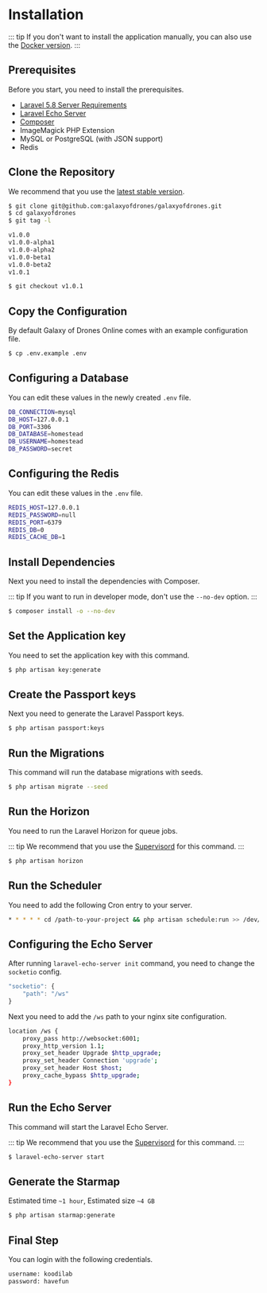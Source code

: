 # Installation

::: tip
If you don't want to install the application manually, you can also use the [Docker version](https://github.com/galaxyofdrones/docker).
:::

## Prerequisites

Before you start, you need to install the prerequisites.

- [Laravel 5.8 Server Requirements](https://laravel.com/docs/5.8/installation#installation)
- [Laravel Echo Server](https://github.com/tlaverdure/laravel-echo-server)
- [Composer](https://getcomposer.org)
- ImageMagick PHP Extension
- MySQL or PostgreSQL (with JSON support)
- Redis

## Clone the Repository

We recommend that you use the [latest stable version](https://github.com/galaxyofdrones/galaxyofdrones/releases).

``` bash
$ git clone git@github.com:galaxyofdrones/galaxyofdrones.git
$ cd galaxyofdrones
$ git tag -l

v1.0.0
v1.0.0-alpha1
v1.0.0-alpha2
v1.0.0-beta1
v1.0.0-beta2
v1.0.1

$ git checkout v1.0.1
```

## Copy the Configuration

By default Galaxy of Drones Online comes with an example configuration file.

``` bash
$ cp .env.example .env
```

## Configuring a Database

You can edit these values in the newly created `.env` file.

``` bash
DB_CONNECTION=mysql
DB_HOST=127.0.0.1
DB_PORT=3306
DB_DATABASE=homestead
DB_USERNAME=homestead
DB_PASSWORD=secret
```

## Configuring the Redis

You can edit these values in the `.env` file.

``` bash
REDIS_HOST=127.0.0.1
REDIS_PASSWORD=null
REDIS_PORT=6379
REDIS_DB=0
REDIS_CACHE_DB=1
```

## Install Dependencies

Next you need to install the dependencies with Composer.

::: tip
If you want to run in developer mode, don't use the `--no-dev` option.
:::

``` bash
$ composer install -o --no-dev
```

## Set the Application key

You need to set the application key with this command. 

``` bash
$ php artisan key:generate
```

## Create the Passport keys

Next you need to generate the Laravel Passport keys.

``` bash
$ php artisan passport:keys
```

## Run the Migrations

This command will run the database migrations with seeds.

``` bash
$ php artisan migrate --seed
```

## Run the Horizon

You need to run the Laravel Horizon for queue jobs.

::: tip
We recommend that you use the [Supervisord](http://supervisord.org) for this command.
:::

``` bash
$ php artisan horizon
```

## Run the Scheduler

You need to add the following Cron entry to your server.

``` bash
* * * * * cd /path-to-your-project && php artisan schedule:run >> /dev/null 2>&1
```

## Configuring the Echo Server

After running `laravel-echo-server init` command, you need to change the `socketio` config.

``` js
"socketio": {
    "path": "/ws"
}
```

Next you need to add the `/ws` path to your nginx site configuration.

``` bash
location /ws {
    proxy_pass http://websocket:6001;
    proxy_http_version 1.1;
    proxy_set_header Upgrade $http_upgrade;
    proxy_set_header Connection 'upgrade';
    proxy_set_header Host $host;
    proxy_cache_bypass $http_upgrade;
}
```

## Run the Echo Server

This command will start the Laravel Echo Server.

::: tip
We recommend that you use the [Supervisord](http://supervisord.org) for this command.
:::

``` bash
$ laravel-echo-server start
```

## Generate the Starmap

Estimated time `~1 hour`, Estimated size `~4 GB`

``` bash
$ php artisan starmap:generate
```

## Final Step

You can login with the following credentials.

``` bash
username: koodilab
password: havefun
```

